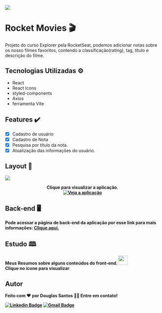 <img src="https://img.shields.io/static/v1?label=Projeto&message=RocketMovies&color=FF859B&style=for-the-badge&logo=ghost"/>

# Rocket Movies 🎬
<p>Projeto do curso Explorer pela RocketSeat, podemos adicionar notas sobre os 
nosso filmes favoritos, contendo a classificação(rating), tag, título e descrição do filme.</p>

## Tecnologias Utilizadas ⚙️
- React
- React Icons
- styled-components
- Axios
- ferramenta Vite


## Features ✔️
- [x] Cadastro de usuário
- [x] Cadastro de Nota
- [x] Pesquisa por título da nota.
- [x] Atualização das informações do usuário.

## Layout 🎨
<a href="https://rocketmovieson.netlify.app/">
<img src="https://user-images.githubusercontent.com/107257951/200891476-01ab05f1-3ac4-490e-895f-4944eff8affe.png">
</a>
<p align="center">
<b>Clique para visualizar a aplicação.<b/> <br/>
  <a href="https://rocketmovieson.netlify.app/" target="_blank"><img src="https://api.netlify.com/api/v1/badges/db85457b-341d-4563-89a0-eb9b19ad47e9/deploy-status" alt="Veja a aplicação"></a>
</p>

## Back-end 🖥️
Pode acessar a página de back-end da aplicação por esse link para mais informações:
<a href="https://github.com/douglaSantoSilva/backendRocketMovies">Clique aqui.</a>


## Estudo 🕮
Meus Resumos sobre alguns conteúdos do front-end.
<a href="https://douglasdomain.notion.site/Front-end-88e34eeca56143b78a156653ab1bfa74">
  <img width='30px' height='30px' src="https://img.icons8.com/material-outlined/512/notion.png">
</a>
<br/>
Clique no ícone para visualizar

## Autor
 <p>Feito com ❤️ por Douglas Santos 👋🏽 Entre em contato!</p>


[![Linkedin Badge](https://img.shields.io/badge/-Douglas-blue?style=flat-square&logo=Linkedin&logoColor=white&link=https://www.linkedin.com/in/https://www.linkedin.com/in/douglas-santos-ba24a31a5)](https://www.linkedin.com/in/douglas-santos-ba24a31a5) 
[![Gmail Badge](https://img.shields.io/badge/-douglasantosdev@gmail.com-c14438?style=flat-square&logo=Gmail&logoColor=white&link=mailto:douglasantosdev@gmail.com)](mailto:douglasantosdev@gmail.com)
